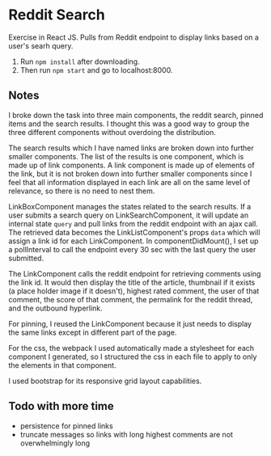 # Reddit Search

Exercise in React JS. Pulls from Reddit endpoint to display links based on a user's searh query.

1. Run `npm install` after downloading.
2. Then run `npm start` and go to localhost:8000.

## Notes
I broke down the task into three main components, the reddit search, pinned items and the search results. I thought this was a good way to group the three different components without overdoing the distribution.

The search results which I have named links are broken down into further smaller components. The list of the results is one component, which is made up of link components. A link component is made up of elements of the link, but it is not broken down into further smaller components since I feel that all information displayed in each link are all on the same level of relevance, so there is no need to nest them.

LinkBoxComponent manages the states related to the search results. If a user submits a search query on LinkSearchComponent, it will update an internal state `query` and pull links from the reddit endpoint with an ajax call. The retrieved data becomes the LinkListComponent's props `data` which will assign a link id for each LinkComponent. In componentDidMount(), I set up a pollInterval to call the endpoint every 30 sec with the last query the user submitted. 

The LinkComponent calls the reddit endpoint for retrieving comments using the link id. It would then display the title of the article, thumbnail if it exists (a place holder image if it doesn't), highest rated comment, the user of that comment, the score of that comment, the permalink for the reddit thread, and the outbound hyperlink.

For pinning, I reused the LinkComponent because it just needs to display the same links except in different part of the page.

For the css, the webpack I used automatically made a stylesheet for each component I generated, so I structured the css in each file to apply to only the elements in that component.

I used bootstrap for its responsive grid layout capabilities.


## Todo with more time
- persistence for pinned links
- truncate messages so links with long highest comments are not overwhelmingly long


